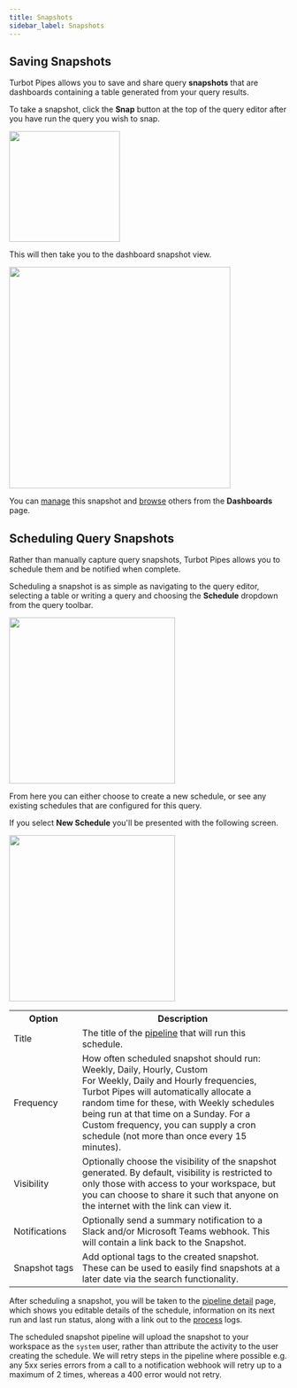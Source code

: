 ```yaml
---
title: Snapshots
sidebar_label: Snapshots
---
```



## Saving Snapshots

Turbot Pipes allows you to save and share query **snapshots** that are
dashboards containing a table generated from your query results.

To take a snapshot, click the **Snap** button at the top of the query editor
after you have run the query you wish to snap.

<img src="/images/docs/pipes/cloud-query-toolbar.png" width="200pt"/>
<br />

This will then take you to the dashboard snapshot view.

<img src="/images/docs/pipes/cloud-query-snapshot.png" width="400pt"/>
<br />

You can [manage](/pipes/docs/dashboards#managing-snapshots) this snapshot and
[browse](/pipes/docs/dashboards#browsing-snapshots) others from the
**Dashboards** page.

## Scheduling Query Snapshots

Rather than manually capture query snapshots, Turbot Pipes allows you to
schedule them and be notified when complete.

Scheduling a snapshot is as simple as navigating to the query editor, selecting
a table or writing a query and choosing the **Schedule** dropdown from the query
toolbar.

<img src="/images/docs/pipes/cloud-query-snapshot-schedule-dropdown.png" width="300pt"/>
<br />

From here you can either choose to create a new schedule, or see any existing
schedules that are configured for this query.

If you select **New Schedule** you'll be presented with the following screen.

<img src="/images/docs/pipes/cloud-query-snapshot-schedule-new.png" width="300pt"/>
<br />

<table>
  <tr>
    <th>Option</th>
    <th>Description</th>
  </tr>
  <tr>
    <td nowrap="true">Title</td>
    <td>The title of the <a href="/pipes/docs/pipelines">pipeline</a> that will run this schedule.</td>
  </tr>

  <tr>
    <td nowrap="true">Frequency</td>
    <td>How often scheduled snapshot should run: 
       <inlineCode>Weekly</inlineCode>, <inlineCode>Daily</inlineCode>, <inlineCode>Hourly</inlineCode>, <inlineCode>Custom</inlineCode><br/>
      For <inlineCode>Weekly</inlineCode>, <inlineCode>Daily</inlineCode> and <inlineCode>Hourly</inlineCode> frequencies, Turbot Pipes will automatically allocate a random time for these, with <inlineCode>Weekly</inlineCode> schedules being run at that time on a Sunday. For a <inlineCode>Custom</inlineCode> frequency, you can supply a cron schedule (not more than once every 15 minutes).
    </td>

  </tr>

  <tr>
    <td nowrap="true">Visibility</td>
    <td>Optionally choose the visibility of the snapshot generated. By default, visibility is restricted to only those with access to your workspace, but you can choose to share it such that anyone on the internet with the link can view it.</td>
  </tr>

  <tr>
    <td nowrap="true">Notifications</td>
    <td>Optionally send a summary notification to a Slack and/or Microsoft Teams webhook. This will contain a link back to the Snapshot.
    </td>
  </tr>

  <tr>
    <td nowrap="true">Snapshot tags</td>
    <td>Add optional tags to the created snapshot. These can be used to easily find snapshots at a later date via the search functionality.</td>
  </tr>
</table>

After scheduling a snapshot, you will be taken to the
[pipeline detail](/pipes/docs/pipelines) page, which shows you editable details
of the schedule, information on its next run and last run status, along with a
link out to the [process](/pipes/docs/activity#processes) logs.

The scheduled snapshot pipeline will upload the snapshot to your workspace as
the `system` user, rather than attribute the activity to the user creating the
schedule. We will retry steps in the pipeline where possible e.g. any 5xx series
errors from a call to a notification webhook will retry up to a maximum of 2
times, whereas a 400 error would not retry.

